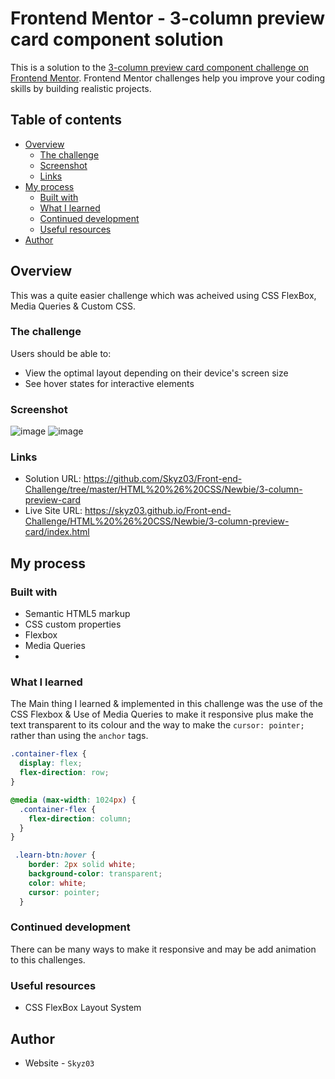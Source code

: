 # Frontend Mentor - 3-column preview card component solution

This is a solution to the [3-column preview card component challenge on Frontend Mentor](https://www.frontendmentor.io/challenges/3column-preview-card-component-pH92eAR2-). Frontend Mentor challenges help you improve your coding skills by building realistic projects. 

## Table of contents

- [Overview](#overview)
  - [The challenge](#the-challenge)
  - [Screenshot](#screenshot)
  - [Links](#links)
- [My process](#my-process)
  - [Built with](#built-with)
  - [What I learned](#what-i-learned)
  - [Continued development](#continued-development)
  - [Useful resources](#useful-resources)
- [Author](#author)

## Overview
This was a quite easier challenge which was acheived using CSS FlexBox, Media Queries & Custom CSS.


### The challenge

Users should be able to:

- View the optimal layout depending on their device's screen size
- See hover states for interactive elements

### Screenshot

![image](https://user-images.githubusercontent.com/42742924/120070200-39ffbf00-c0a9-11eb-8a6d-dae06161f952.png)
![image](https://user-images.githubusercontent.com/42742924/120070231-4421bd80-c0a9-11eb-9bfd-1deefff46836.png)


### Links

- Solution URL: https://github.com/Skyz03/Front-end-Challenge/tree/master/HTML%20%26%20CSS/Newbie/3-column-preview-card
- Live Site URL: https://skyz03.github.io/Front-end-Challenge/HTML%20%26%20CSS/Newbie/3-column-preview-card/index.html
## My process

### Built with

- Semantic HTML5 markup
- CSS custom properties
- Flexbox
- Media Queries
- 
### What I learned

The Main thing I learned & implemented in this challenge was the use of the CSS Flexbox & Use of Media Queries to make it responsive plus make the text transparent to its colour and the way to make the ``` cursor: pointer; ``` rather than using the ```anchor``` tags.  

```css
.container-flex {
  display: flex;
  flex-direction: row;
}
```
```css
@media (max-width: 1024px) {
  .container-flex {
    flex-direction: column;
  }
}
```
```css
 .learn-btn:hover {
    border: 2px solid white;
    background-color: transparent;
    color: white;
    cursor: pointer;
  }
  ```


### Continued development

There can be many ways to make it responsive and may be add animation to this challenges. 


### Useful resources

- CSS FlexBox Layout System

## Author

- Website - ```Skyz03``` 

